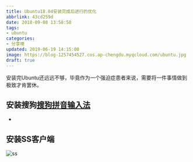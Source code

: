 ```yaml
---
title: Ubuntu18.04安装完成后进行的优化
abbrlink: 43cd259d
date: 2018-09-08 13:58:58
tags:
- ubuntu
categories:
- 分享境
updated: 2019-06-19 14:15:00
image: https://blog-1257454527.cos.ap-chengdu.myqcloud.com/ubuntu.jpg
draft: true
---
```


安装完Ubuntu还远远不够，毕竟作为一个强迫症患者来说，需要将一件事情做到极致才肯罢休。

<!--more-->

## 安装搜狗[搜狗拼音输入法](https://pinyin.sogou.com/linux/)

- 

## 安装SS客户端

![ss](https://images-1257454527.cos.ap-chengdu.myqcloud.com/ubuntu/SS.png)
